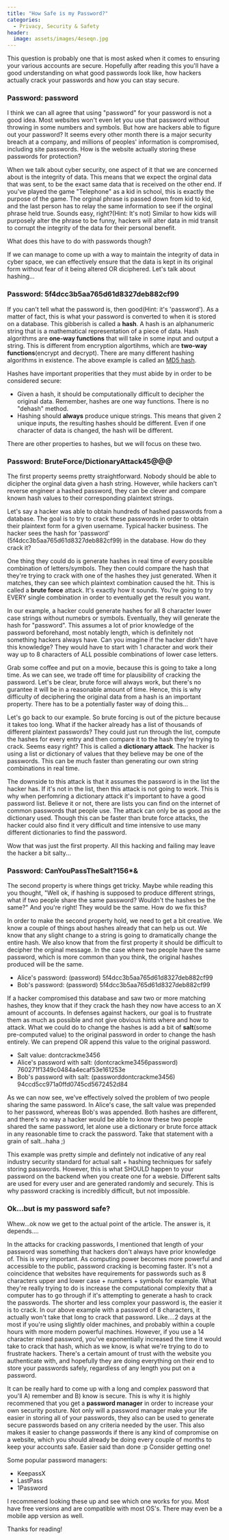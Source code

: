 ```yaml
---
title: "How Safe is my Password?"
categories:
  - Privacy, Security & Safety
header:
  image: assets/images/4eseqn.jpg
---
```


This question is probably one that is most asked when it comes to ensuring your various accounts are secure. Hopefully after reading this you'll have a good understanding on what good passwords look like, how hackers actually crack your passwords and how you can stay secure. 

### Password: password 

I think we can all agree that using "password" for your password is not a good idea. Most websites won't even let you use that password without throwing in some numbers and symbols. But how are hackers able to figure out your password? It seems every other month there is a major security breach at a company, and millions of peoples' information is compromised, including site passwords. How is the website actually storing these passwords for protection?

When we talk about cyber security, one aspect of it that we are concerned about is the integrity of data. This means that we expect the orginal data that was sent, to be the exact same data that is received on the other end. If you've played the game "Telephone" as a kid in school, this is exactly the purpose of the game. The orginal phrase is passed down from kid to kid, and the last person has to relay the same information to see if the orginal phrase held true. Sounds easy, right?(Hint: It's not) Similar to how kids will purposely alter the phrase to be funny, hackers will alter data in mid transit to corrupt the integrity of the data for their personal benefit.

What does this have to do with passwords though? 

If we can manage to come up with a way to maintain the integrity of data in cyber space, we can effectively ensure that the data is kept in its original form without fear of it being altered OR diciphered. Let's talk about hashing...

### Password: 5f4dcc3b5aa765d61d8327deb882cf99

If you can't tell what the password is, then good(Hint: it's 'password'). As a matter of fact, this is what your password is converted to when it is stored on a database. This gibberish is called a **hash**. A hash is an alphanumeric string that is a mathematical representation of a piece of data. Hash algorithms are **one-way functions** that will take in some input and output a string. This is different from encryption algortihms, which are **two-way functions**(encrypt and decrypt). There are many different hashing algorithms in existence. The above example is called an [MD5 hash](https://searchsecurity.techtarget.com/definition/MD5). 

Hashes have important properities that they must abide by in order to be considered secure:

* Given a hash, it should be computationally difficult to decipher the original data. Remember, hashes are one way functions. There is no "dehash" method.
* Hashing should **always** produce unique strings. This means that given 2 unique inputs, the resulting hashes should be different. Even if one character of data is changed, the hash will be different. 

There are other properties to hashes, but we will focus on these two.

### Password: BruteForce/DictionaryAttack45@@@

The first property seems pretty straightforward. Nobody should be able to dicipher the orginal data given a hash string. However, while hackers can't reverse engineer a hashed password, they can be clever and compare known hash values to their corresponding plaintext strings. 

Let's say a hacker was able to obtain hundreds of hashed passwords from a database. The goal is to try to crack these passwords in order to obtain their plaintext form for a given username. Typical hacker business. The hacker sees the hash for 'password' (5f4dcc3b5aa765d61d8327deb882cf99) in the database. How do they crack it? 

One thing they could do is generate hashes in real time of every possible combination of letters/symbols. They then could compare the hash that they're trying to crack with one of the hashes they just generated. When it matches, they can see which plaintext combination caused the hit. This is called a **brute force** attack. It's exactly how it sounds. You're going to try EVERY single combination in order to eventually get the result you want. 

In our example, a hacker could generate hashes for all 8 character lower case strings without numebrs or symbols. Eventually, they will generate the hash for "password". This assumes a lot of prior knowledge of the password beforehand, most notably length, which is definitely not something hackers always have. Can you imagine if the hacker didn't have this knowledge? They would have to start with 1 character and work their way up to 8 characters of ALL possible combinations of lower case letters.

Grab some coffee and put on a movie, because this is going to take a long time. As we can see, we trade off time for plausibility of cracking the password. Let's be clear, brute force will always work, but there's no gurantee it will be in a reasonable amount of time. Hence, this is why difficulty of deciphering the original data from a hash is an important property. There has to be a potentially faster way of doing this...

Let's go back to our example. So brute forcing is out of the picture because it takes too long. What if the hacker already has a list of thousands of different plaintext passwords? They could just run through the list, compute the hashes for every entry and then compare it to the hash they're trying to crack. Seems easy right? This is called a **dictionary attack**. The hacker is using a list or dictionary of values that they believe may be one of the passwords. This can be much faster than generating our own string combinations in real time. 

The downside to this attack is that it assumes the password is in the list the hacker has. If it's not in the list, then this attack is not going to work. This is why when perfomring a dictionary attack it's important to have a good password list. Believe it or not, there are lists you can find on the internet of common passwords that people use. The attack can only be as good as the dictionary used. Though this can be faster than brute force attacks, the hacker could also find it very difficult and time intensive to use many different dictionaries to find the password.

Wow that was just the first property. All this hacking and failing may leave the hacker a bit salty...

### Password: CanYouPassTheSalt?156*&

The second property is where things get tricky. Maybe while reading this you thought, "Well ok, if hashing is supposed to produce different strings, what if two people share the same password? Wouldn't the hashes be the same?" And you're right! They would be the same. How do we fix this?

In order to make the second property hold, we need to get a bit creative. We know a couple of things about hashes already that can help us out. We know that any slight change to a string is going to dramatically change the entire hash. We also know that from the first property it should be difficult to decipher the orginal message. In the case where two people have the same password, which is more common than you think, the original hashes produced will be the same.

* Alice's password: (password) 5f4dcc3b5aa765d61d8327deb882cf99
* Bob's password: (password) 5f4dcc3b5aa765d61d8327deb882cf99

If a hacker compromised this database and saw two or more matching hashes, they know that if they crack the hash they now have access to an X amount of accounts. In defenses against hackers, our goal is to frustrate them as much as possible and not give obvious hints where and how to attack. What we could do to change the hashes is add a bit of **salt**(some pre-computed value) to the original password in order to change the hash entirely. We can prepend OR append this value to the original password.

* Salt value: dontcrackme3456
* Alice's password with salt: (dontcrackme3456password) 760271f1349c0484a4ecaf53e161253e
* Bob's password with salt: (passworddontcrackme3456) 94ccd5cc971a0ffd0745cd5672452d84

As we can now see, we've effectively solved the problem of two people sharing the same password. In Alice's case, the salt value was prepended to her password, whereas Bob's was appended. Both hashes are different, and there's no way a hacker would be able to know these two people shared the same password, let alone use a dictionary or brute force attack in any reasonable time to crack the password. Take that statement with a grain of salt...haha ;) 

This example was pretty simple and defintely not indicative of any real industry security standard for actual salt + hashing techniques for safely storing passwords. However, this is what SHOULD happen to your password on the backend when you create one for a websie. Different salts are used for every user and are generated randomly and securely. This is why password cracking is incredibly difficult, but not impossible. 

### Ok...but is my password safe?

Whew...ok now we get to the actual point of the article. The answer is, it depends....

In the attacks for cracking passwords, I mentioned that length of your password was something that hackers don't always have prior knowledge of. This is very important. As computing power becomes more powerful and accessible to the public, password cracking is becoming faster. It's not a coincidence that websites have requirements for passwords such as 8 characters upper and lower case + numbers + symbols for example. What they're really trying to do is increase the computational complexity that a computer has to go through if it's attempting to generate a hash to crack the passwords. The shorter and less complex your password is, the easier it is to crack. In our above example with a password of 8 characters, it actually won't take that long to crack that password. Like....2 days at the most if you're using slightly older machines, and probably within a couple hours with more modern powerful machines. However, if you use a 14 character mixed password, you've exponentially increased the time it would take to crack that hash, which as we know, is what we're trying to do to frustrate hackers. There's a certain amount of trust with the website you authenticate with, and hopefully they are doing everything on their end to store your passwords safely, regardless of any length you put on a password.

It can be really hard to come up with a long and complex password that you'll A) remember and B) know is secure. This is why it is highly recommened that you get a **password manager** in order to increase your own security posture. Not only will a password manager make your life easier in storing all of your passwords, they also can be used to generate secure passwords based on any criteria needed by the user. This also makes it easier to change passwords if there is any kind of compromise on a website, which you should already be doing every couple of months to keep your accounts safe. Easier said than done :p Consider getting one! 

Some popular password managers:

* KeepassX
* LastPass
* 1Password

I recommened looking these up and see which one works for you. Most have free versions and are compatible with most OS's. There may even be a mobile app version as well. 

Thanks for reading! 










